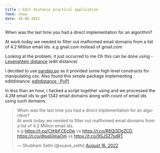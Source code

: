 ```yaml
---
title : Edit distance practical application
feed: show
date: 18-08-2022
---
```


When was the last time you had a direct implementation for an algorithm?

At work today we needed to filter out malformed email domains from a list of 4.2 Million email ids.
e.g gnail.com instead of gmail.com 

Looking at the problem, it just occurred to me 
Oh this can be done using -  [Levenshtein distance](https://pypi.org/project/editdistance/0.3.1/) (edit distance) 

I decided to use [pandas.py](https://pandas.pydata.org/) as it provided some high level constructs for manipulating csv.
Also found this simple package implementing editdistance:  [editdistance · PyPI](https://pypi.org/project/editdistance/0.3.1/)

In less than an hour, i hacked a script together using and we processed the 4.2M email ids to get 1342 email domains along with count of email ids using such domains.





<blockquote class="twitter-tweet"><p lang="en" dir="ltr">When was the last time you had a direct implementation for an algorithm?<br>At work today we needed to filter out malformed email domains from a list of 4.2 Million email ids.<br>e.g <a href="https://t.co/CtHbFCEc0w">https://t.co/CtHbFCEc0w</a> vs <a href="https://t.co/R8Qi3DgZCD">https://t.co/R8Qi3DgZCD</a>, <a href="https://t.co/dIpqGlmaOm">https://t.co/dIpqGlmaOm</a> vs <a href="https://t.co/9SJSZ7sdRT">https://t.co/9SJSZ7sdRT</a></p>&mdash; Shubham Sethi (@suave_sethi) <a href="https://twitter.com/suave_sethi/status/1559525125388509185?ref_src=twsrc%5Etfw">August 16, 2022</a></blockquote> <script async src="https://platform.twitter.com/widgets.js" charset="utf-8"></script>



